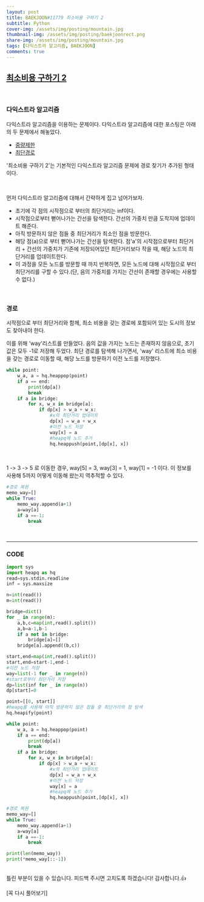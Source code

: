 ```yaml
---
layout: post
title: BAEKJOON#11779 최소비용 구하기 2
subtitle: Python
cover-img: /assets/img/posting/mountain.jpg
thumbnail-img: /assets/img/posting/baekjoonrect.png
share-img: /assets/img/posting/mountain.jpg
tags: [다익스트라 알고리즘, BAEKJOON]
comments: true
---
```


## [최소비용 구하기 2](https://www.acmicpc.net/problem/11779)

<br>

### 다익스트라 알고리즘

다익스트라 알고리즘을 이용하는 문제이다.
다익스트라 알고리즘에 대한 포스팅은 아래의 두 문제에서 해놓았다.

- [중량제한](https://youseop.github.io/2020-11-05-BAEKJOON-1939_%EC%A4%91%EB%9F%89%EC%A0%9C%ED%95%9C/)
- [최단경로](https://youseop.github.io/2020-10-19-BAEKJOON-1753%EC%B5%9C%EB%8B%A8%EA%B2%BD%EB%A1%9C/)

'최소비용 구하기 2'는 기본적인 다익스트라 알고리즘 문제에 경로 찾기가 추가된 형태이다.

<br>

먼저 다익스트라 알고리즘에 대해서 간략하게 집고 넘어가보자.

- 초기에 각 점의 시작점으로 부터의 최단거리는 inf이다.
- 시작점으로부터 뻗어나가는 간선을 탐색한다. 간선의 가중치 만큼 도착지에 업데이트 해준다.
- 아직 방문하지 않은 점들 중 최단거리가 최소인 점을 방문한다.
- 해당 점(a)으로 부터 뻗어나가는 간선을 탐색한다. 점'a'의 시작점으로부터 최단거리 + 간선의 가중치가 기존에 저장되어있던 최단거리보다 작을 때, 해당 노드의 최단거리를 업데이트한다.
- 이 과정을 모든 노드를 방문할 때 까지 반복하면, 모든 노드에 대해 시작점으로 부터 최단거리를 구할 수 있다.(단, 음의 가중치를 가지는 간선이 존재할 경우에는 사용할 수 없다.)

<br>

### 경로

시작점으로 부터 최단거리와 함께, 최소 비용을 갖는 경로에 포함되어 있는 도시의 정보도 찾아내야 한다.

이를 위해 'way'리스트를 만들었다. 
음의 값을 가지는 노드는 존재하지 않음으로, 초기 값은 모두 -1로 저장해 두었다.
최단 경로를 탐색해 나가면서, 'way' 리스트에 최소 비용을 갖는 경로로 이동할 때, 해당 노드를 방문하기 이전 노드를 저장했다.

```python
while point:
    w_a, a = hq.heappop(point)
    if a == end:
        print(dp[a])
        break
    if a in bridge:
        for x, w_x in bridge[a]:
            if dp[x] > w_a + w_x:
                #x의 최단거리 업데이트
                dp[x] = w_a + w_x
                #이전 노드 저장
                way[x] = a
                #heapq에 노드 추가
                hq.heappush(point,[dp[x], x])
```

<br>

1 -> 3 -> 5 로 이동한 경우, way[5] = 3, way[3] = 1, way[1] = -1 이다.
이 정보를 사용해 5까지 어떻게 이동해 왔는지 역추적할 수 있다.

```python
#경로 복원
memo_way=[]
while True:
    memo_way.append(a+1)
    a=way[a]
    if a ==-1:
        break
```



<br>

---

### CODE

```python
import sys
import heapq as hq
read=sys.stdin.readline
inf = sys.maxsize

n=int(read())
m=int(read())

bridge=dict()
for _ in range(m):
    a,b,c=map(int,read().split())
    a,b=a-1,b-1
    if a not in bridge:
        bridge[a]=[]
    bridge[a].append((b,c))

start,end=map(int,read().split())
start,end=start-1,end-1
#이전 노드 저장
way=list(-1 for _ in range(n))
#start로부터 최단거리 저장
dp=list(inf for _ in range(n))
dp[start]=0

point=[[0, start]]
#heapq를 사용해 아직 방문하지 않은 점들 중 최단거리의 점 탐색
hq.heapify(point)

while point:
    w_a, a = hq.heappop(point)
    if a == end:
        print(dp[a])
        break
    if a in bridge:
        for x, w_x in bridge[a]:
            if dp[x] > w_a + w_x:
                #x의 최단거리 업데이트
                dp[x] = w_a + w_x
                #이전 노드 저장
                way[x] = a
                #heapq에 노드 추가
                hq.heappush(point,[dp[x], x])

#경로 복원
memo_way=[]
while True:
    memo_way.append(a+1)
    a=way[a]
    if a ==-1:
        break

print(len(memo_way))
print(*memo_way[::-1])
```

<br>
틀린 부분이 있을 수 있습니다. 피드백 주시면 고치도록 하겠습니다!
감사합니다.👍

[꼭 다시 풀어보기]
<br>
<br>
